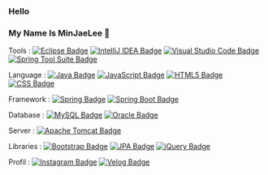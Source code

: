 ### Hello
### My Name Is MinJaeLee 👋

<!--
**dlalswo656/dlalswo656** is a ✨ _special_ ✨ repository because its `README.md` (this file) appears on your GitHub profile.
Here are some ideas to get you started:

- 🔭 I’m currently working on ...
- 🌱 I’m currently learning ...
- 👯 I’m looking to collaborate on ...
- 🤔 I’m looking for help with ...
- 💬 Ask me about ...
- 📫 How to reach me: ...
- 😄 Pronouns: ...
- ⚡ Fun fact: ...
-->

Tools : [![Eclipse Badge](https://img.shields.io/badge/Eclipse-%232C2255.svg?style=flat&logo=eclipse&logoColor=white)](https://www.eclipse.org/) [![IntelliJ IDEA Badge](https://img.shields.io/badge/IntelliJ_IDEA-%23000000.svg?style=flat&logo=intellij-idea&logoColor=white)](https://www.jetbrains.com/idea/) [![Visual Studio Code Badge](https://img.shields.io/badge/Visual_Studio_Code-%23007ACC.svg?style=flat&logo=visual-studio-code&logoColor=white)](https://code.visualstudio.com/) [![Spring Tool Suite Badge](https://img.shields.io/badge/Spring_Tool_Suite-%236DB33F.svg?style=flat&logo=spring&logoColor=white)](https://spring.io)

Language : [![Java Badge](https://img.shields.io/badge/Java-%23ED8B00.svg?style=flat&logo=java&logoColor=white)](https://www.java.com/) [![JavaScript Badge](https://img.shields.io/badge/JavaScript-%23F7DF1E.svg?style=flat&logo=javascript&logoColor=black)](https://developer.mozilla.org/en-US/docs/Web/JavaScript) [![HTML5 Badge](https://img.shields.io/badge/HTML5-%23E34F26.svg?style=flat&logo=html5&logoColor=white)](https://developer.mozilla.org/en-US/docs/Web/HTML) [![CSS Badge](https://img.shields.io/badge/CSS-%231572B6.svg?style=flat&logo=css3&logoColor=white)](https://developer.mozilla.org/en-US/docs/Web/CSS)

Framework : [![Spring Badge](https://img.shields.io/badge/Spring-%236DB33F.svg?style=flat&logo=spring&logoColor=white)](https://spring.io) [![Spring Boot Badge](https://img.shields.io/badge/Spring_Boot-%236DB33F.svg?style=flat&logo=spring-boot&logoColor=white)](https://spring.io/projects/spring-boot/)

Database : [![MySQL Badge](https://img.shields.io/badge/MySQL-%234479A1.svg?style=flat&logo=mysql&logoColor=white)](https://www.mysql.com/) [![Oracle Badge](https://img.shields.io/badge/Oracle-F80000?style=flat&logo=oracle&logoColor=white)](https://www.oracle.com/)

Server : [![Apache Tomcat Badge](https://img.shields.io/badge/Apache_Tomcat-%23F8DC75.svg?style=flat&logo=apache-tomcat&logoColor=black)](https://tomcat.apache.org/)

Libraries : [![Bootstrap Badge](https://img.shields.io/badge/Bootstrap-%23563D7C.svg?style=flat&logo=bootstrap&logoColor=white)](https://getbootstrap.com/) [![JPA Badge](https://img.shields.io/badge/JPA-%235B69D3.svg?style=flat&logo=jpa&logoColor=white)](https://jakarta.ee/specifications/persistence/) [![jQuery Badge](https://img.shields.io/badge/jQuery-%230769AD.svg?style=flat&logo=jquery&logoColor=white)](https://jquery.com/)

Profil : [![Instagram Badge](https://img.shields.io/badge/Instagram-%23E4405F?style=flat&logo=instagram&logoColor=white)](https://www.instagram.com/m.j_2ee) [![Velog Badge](https://img.shields.io/badge/Velog-%2312100E.svg?style=flat&logo=velog&logoColor=white)](https://velog.io/@dlalswo656)
